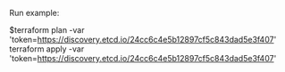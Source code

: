 Run example:

$terraform plan -var 'token=https://discovery.etcd.io/24cc6c4e5b12897cf5c843dad5e3f407'
terraform apply -var 'token=https://discovery.etcd.io/24cc6c4e5b12897cf5c843dad5e3f407'
